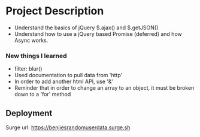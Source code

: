 # Project Description

- Understand the basics of jQuery $.ajax() and $.getJSON()
- Understand how to use a jQuery based Promise (deferred) and how Async works.

### New things I learned
- filter: blur(<length>)
- Used documentation to pull data from 'http'
- In order to add another html API, use '&'
- Reminder that in order to change an array to an object, it must be broken down to a 'for' method


## Deployment

Surge url: https://benjiesrandomuserdata.surge.sh
